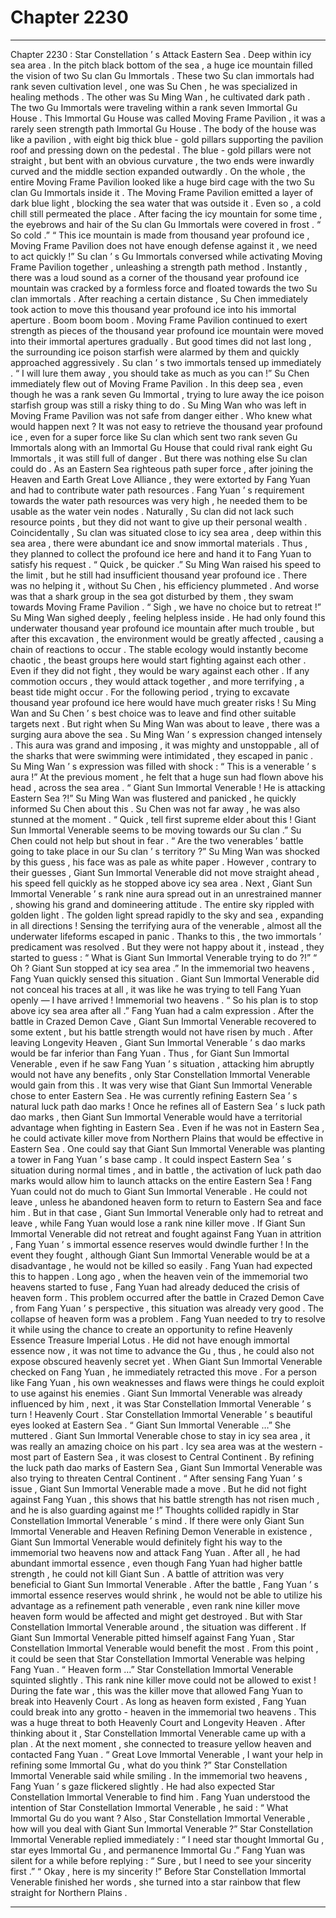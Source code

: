 
# Chapter 2230


---

Chapter 2230 : Star Constellation ’ s Attack
Eastern Sea .
Deep within icy sea area .
In the pitch black bottom of the sea , a huge ice mountain filled the vision of two Su clan Gu Immortals .
These two Su clan immortals had rank seven cultivation level , one was Su Chen , he was specialized in healing methods . The other was Su Ming Wan , he cultivated dark path .
The two Gu Immortals were traveling within a rank seven Immortal Gu House .
This Immortal Gu House was called Moving Frame Pavilion , it was a rarely seen strength path Immortal Gu House . The body of the house was like a pavilion , with eight big thick blue - gold pillars supporting the pavilion roof and pressing down on the pedestal . The blue - gold pillars were not straight , but bent with an obvious curvature , the two ends were inwardly curved and the middle section expanded outwardly .
On the whole , the entire Moving Frame Pavilion looked like a huge bird cage with the two Su clan Gu Immortals inside it .
The Moving Frame Pavilion emitted a layer of dark blue light , blocking the sea water that was outside it .
Even so , a cold chill still permeated the place .
After facing the icy mountain for some time , the eyebrows and hair of the Su clan Gu Immortals were covered in frost .
“ So cold .”
“ This ice mountain is made from thousand year profound ice , Moving Frame Pavilion does not have enough defense against it , we need to act quickly !”
Su clan ’ s Gu Immortals conversed while activating Moving Frame Pavilion together , unleashing a strength path method .
Instantly , there was a loud sound as a corner of the thousand year profound ice mountain was cracked by a formless force and floated towards the two Su clan immortals .
After reaching a certain distance , Su Chen immediately took action to move this thousand year profound ice into his immortal aperture .
Boom boom boom .
Moving Frame Pavilion continued to exert strength as pieces of the thousand year profound ice mountain were moved into their immortal apertures gradually .
But good times did not last long , the surrounding ice poison starfish were alarmed by them and quickly approached aggressively .
Su clan ’ s two immortals tensed up immediately .
“ I will lure them away , you should take as much as you can !” Su Chen immediately flew out of Moving Frame Pavilion .
In this deep sea , even though he was a rank seven Gu Immortal , trying to lure away the ice poison starfish group was still a risky thing to do .
Su Ming Wan who was left in Moving Frame Pavilion was not safe from danger either .
Who knew what would happen next ?
It was not easy to retrieve the thousand year profound ice , even for a super force like Su clan which sent two rank seven Gu Immortals along with an Immortal Gu House that could rival rank eight Gu Immortals , it was still full of danger .
But there was nothing else Su clan could do .
As an Eastern Sea righteous path super force , after joining the Heaven and Earth Great Love Alliance , they were extorted by Fang Yuan and had to contribute water path resources .
Fang Yuan ’ s requirement towards the water path resources was very high , he needed them to be usable as the water vein nodes .
Naturally , Su clan did not lack such resource points , but they did not want to give up their personal wealth .
Coincidentally , Su clan was situated close to icy sea area , deep within this sea area , there were abundant ice and snow immortal materials .
Thus , they planned to collect the profound ice here and hand it to Fang Yuan to satisfy his request .
“ Quick , be quicker .” Su Ming Wan raised his speed to the limit , but he still had insufficient thousand year profound ice .
There was no helping it , without Su Chen , his efficiency plummeted .
And worse was that a shark group in the sea got disturbed by them , they swam towards Moving Frame Pavilion .
“ Sigh , we have no choice but to retreat !” Su Ming Wan sighed deeply , feeling helpless inside .
He had only found this underwater thousand year profound ice mountain after much trouble , but after this excavation , the environment would be greatly affected , causing a chain of reactions to occur .
The stable ecology would instantly become chaotic , the beast groups here would start fighting against each other . Even if they did not fight , they would be wary against each other . If any commotion occurs , they would attack together , and more terrifying , a beast tide might occur .
For the following period , trying to excavate thousand year profound ice here would have much greater risks !
Su Ming Wan and Su Chen ’ s best choice was to leave and find other suitable targets next .
But right when Su Ming Wan was about to leave , there was a surging aura above the sea .
Su Ming Wan ’ s expression changed intensely .
This aura was grand and imposing , it was mighty and unstoppable , all of the sharks that were swimming were intimidated , they escaped in panic .
Su Ming Wan ’ s expression was filled with shock : “ This is a venerable ’ s aura !”
At the previous moment , he felt that a huge sun had flown above his head , across the sea area .
“ Giant Sun Immortal Venerable ! He is attacking Eastern Sea ?!” Su Ming Wan was flustered and panicked , he quickly informed Su Chen about this .
Su Chen was not far away , he was also stunned at the moment .
“ Quick , tell first supreme elder about this ! Giant Sun Immortal Venerable seems to be moving towards our Su clan .” Su Chen could not help but shout in fear .
“ Are the two venerables ’ battle going to take place in our Su clan ’ s territory ?” Su Ming Wan was shocked by this guess , his face was as pale as white paper .
However , contrary to their guesses , Giant Sun Immortal Venerable did not move straight ahead , his speed fell quickly as he stopped above icy sea area .
Next , Giant Sun Immortal Venerable ’ s rank nine aura spread out in an unrestrained manner , showing his grand and domineering attitude .
The entire sky rippled with golden light .
The golden light spread rapidly to the sky and sea , expanding in all directions !
Sensing the terrifying aura of the venerable , almost all the underwater lifeforms escaped in panic .
Thanks to this , the two immortals ’ predicament was resolved .
But they were not happy about it , instead , they started to guess : “ What is Giant Sun Immortal Venerable trying to do ?!”
“ Oh ? Giant Sun stopped at icy sea area .” In the immemorial two heavens , Fang Yuan quickly sensed this situation .
Giant Sun Immortal Venerable did not conceal his traces at all , it was like he was trying to tell Fang Yuan openly — I have arrived !
Immemorial two heavens .
“ So his plan is to stop above icy sea area after all .” Fang Yuan had a calm expression .
After the battle in Crazed Demon Cave , Giant Sun Immortal Venerable recovered to some extent , but his battle strength would not have risen by much .
After leaving Longevity Heaven , Giant Sun Immortal Venerable ’ s dao marks would be far inferior than Fang Yuan .
Thus , for Giant Sun Immortal Venerable , even if he saw Fang Yuan ’ s situation , attacking him abruptly would not have any benefits , only Star Constellation Immortal Venerable would gain from this .
It was very wise that Giant Sun Immortal Venerable chose to enter Eastern Sea .
He was currently refining Eastern Sea ’ s natural luck path dao marks !
Once he refines all of Eastern Sea ’ s luck path dao marks , then Giant Sun Immortal Venerable would have a territorial advantage when fighting in Eastern Sea .
Even if he was not in Eastern Sea , he could activate killer move from Northern Plains that would be effective in Eastern Sea .
One could say that Giant Sun Immortal Venerable was planting a tower in Fang Yuan ’ s base camp . It could inspect Eastern Sea ’ s situation during normal times , and in battle , the activation of luck path dao marks would allow him to launch attacks on the entire Eastern Sea !
Fang Yuan could not do much to Giant Sun Immortal Venerable .
He could not leave , unless he abandoned heaven form to return to Eastern Sea and face him .
But in that case , Giant Sun Immortal Venerable only had to retreat and leave , while Fang Yuan would lose a rank nine killer move .
If Giant Sun Immortal Venerable did not retreat and fought against Fang Yuan in attrition , Fang Yuan ’ s immortal essence reserves would dwindle further !
In the event they fought , although Giant Sun Immortal Venerable would be at a disadvantage , he would not be killed so easily .
Fang Yuan had expected this to happen .
Long ago , when the heaven vein of the immemorial two heavens started to fuse , Fang Yuan had already deduced the crisis of heaven form .
This problem occurred after the battle in Crazed Demon Cave , from Fang Yuan ’ s perspective , this situation was already very good .
The collapse of heaven form was a problem .
Fang Yuan needed to try to resolve it while using the chance to create an opportunity to refine Heavenly Essence Treasure Imperial Lotus .
He did not have enough immortal essence now , it was not time to advance the Gu , thus , he could also not expose obscured heavenly secret yet .
When Giant Sun Immortal Venerable checked on Fang Yuan , he immediately retracted this move .
For a person like Fang Yuan , his own weaknesses and flaws were things he could exploit to use against his enemies .
Giant Sun Immortal Venerable was already influenced by him , next , it was Star Constellation Immortal Venerable ’ s turn !
Heavenly Court .
Star Constellation Immortal Venerable ’ s beautiful eyes looked at Eastern Sea .
“ Giant Sun Immortal Venerable …” She muttered .
Giant Sun Immortal Venerable chose to stay in icy sea area , it was really an amazing choice on his part .
Icy sea area was at the western - most part of Eastern Sea , it was closest to Central Continent . By refining the luck path dao marks of Eastern Sea , Giant Sun Immortal Venerable was also trying to threaten Central Continent .
“ After sensing Fang Yuan ’ s issue , Giant Sun Immortal Venerable made a move . But he did not fight against Fang Yuan , this shows that his battle strength has not risen much , and he is also guarding against me !” Thoughts collided rapidly in Star Constellation Immortal Venerable ’ s mind .
If there were only Giant Sun Immortal Venerable and Heaven Refining Demon Venerable in existence , Giant Sun Immortal Venerable would definitely fight his way to the immemorial two heavens now and attack Fang Yuan .
After all , he had abundant immortal essence , even though Fang Yuan had higher battle strength , he could not kill Giant Sun .
A battle of attrition was very beneficial to Giant Sun Immortal Venerable .
After the battle , Fang Yuan ’ s immortal essence reserves would shrink , he would not be able to utilize his advantage as a refinement path venerable , even rank nine killer move heaven form would be affected and might get destroyed .
But with Star Constellation Immortal Venerable around , the situation was different .
If Giant Sun Immortal Venerable pitted himself against Fang Yuan , Star Constellation Immortal Venerable would benefit the most . From this point , it could be seen that Star Constellation Immortal Venerable was helping Fang Yuan .
“ Heaven form …” Star Constellation Immortal Venerable squinted slightly .
This rank nine killer move could not be allowed to exist !
During the fate war , this was the killer move that allowed Fang Yuan to break into Heavenly Court .
As long as heaven form existed , Fang Yuan could break into any grotto - heaven in the immemorial two heavens . This was a huge threat to both Heavenly Court and Longevity Heaven .
After thinking about it , Star Constellation Immortal Venerable came up with a plan .
At the next moment , she connected to treasure yellow heaven and contacted Fang Yuan .
“ Great Love Immortal Venerable , I want your help in refining some Immortal Gu , what do you think ?” Star Constellation Immortal Venerable said while smiling .
In the immemorial two heavens , Fang Yuan ’ s gaze flickered slightly .
He had also expected Star Constellation Immortal Venerable to find him .
Fang Yuan understood the intention of Star Constellation Immortal Venerable , he said : “ What Immortal Gu do you want ? Also , Star Constellation Immortal Venerable , how will you deal with Giant Sun Immortal Venerable ?”
Star Constellation Immortal Venerable replied immediately : “ I need star thought Immortal Gu , star eyes Immortal Gu , and permanence Immortal Gu .”
Fang Yuan was silent for a while before replying : “ Sure , but I need to see your sincerity first .”
“ Okay , here is my sincerity !” Before Star Constellation Immortal Venerable finished her words , she turned into a star rainbow that flew straight for Northern Plains .

---

